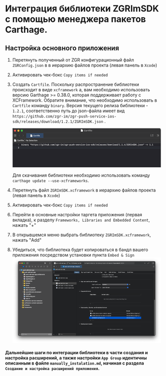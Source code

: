 # Интеграция библиотеки ZGRImSDK c помощью менеджера пакетов Carthage.


## Настройка основного приложения


1. Перетянуть полученный от ZGR конфигурационный файл `ZGRConfig.json` в  в иерархию файлов проекта (левая панель в `Xcode`)
2. Активировать чек-бокс `Copy items if needed`
3. Создать `Cartfile`. Поскольку распространение библиотеки происходит в виде  `xcframework` а, вам необходимо использовать версию Garthage >= 0.38.0, которая поддерживает работу с XCFramework. Обратите внимание, что необходимо использовать в  `Cartfile` команду  `binary`. Версия текущего релиза библиотеки -  `1.2.1`, соответственно путь до json-файла имеет вид `https://github.com/zgr-im/zgr-push-service-ios-sdk/releases/download/1.2.1/ZGRImSDK.json` . 

    ![Пример cartfile](./Image_7.png)


    Для скачивания библиотеки необходимо использовать команду  `carthage update --use-xcframeworks`.   

4. Перетянуть файл `ZGRImSDK.xcframework` в иерархию файлов проекта (левая панель в `Xcode`)
5. Активировать чек-бокс `Copy items if needed`
6. Перейти в основные настройки таргета приложения (первая вкладка), к разделу `Frameworks, Libraries and Embedded Content`, нажать "+"
7. В открывшемся меню выбрать библиотеку `ZGRImSDK.xcframework`, нажать "Add"
8. Убедиться, что библиотека будет копироваться в бандл вашего приложения посредством установки пункта `Embed & Sign`
    ![Изображение 1](./Image_1.png)
    

#### Дальнейшие шаги по интеграции библиотеки в части создания и настройка расширений, а также настройки  `App Group` идентичны описанным в файле `manually_instalation.md`, начиная с раздела  `Создание и настройка расширений приложения`.
